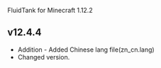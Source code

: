 FluidTank for Minecraft 1.12.2

## v12.4.4
* Addition - Added Chinese lang file(zn_cn.lang)
* Changed version.
